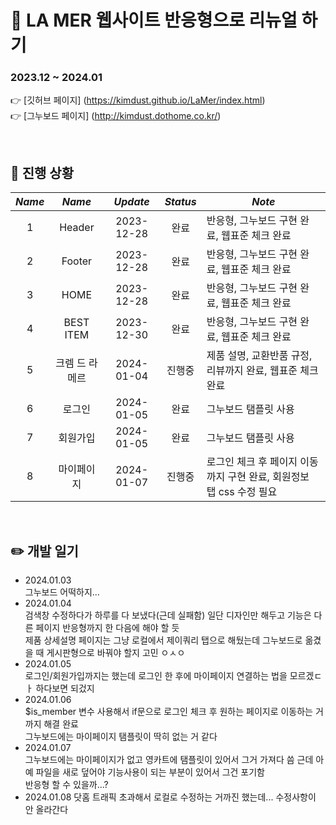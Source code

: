 :dizzy: LA MER 웹사이트 반응형으로 리뉴얼 하기    
=============

### 2023.12 ~ 2024.01     
:point_right: [깃허브 페이지] (https://kimdust.github.io/LaMer/index.html)  
:point_right: [그누보드 페이지] (http://kimdust.dothome.co.kr/)

<br/>

## :date: 진행 상황

|    _**Name**_ |     _**Name**_     	| _**Update**_| _**Status**_| _**Note**_                                                               	|
|:-------------:|:---------------:   	|:----------:	|:----------:	|-------------------------------------------------------------------------- |
|      1        |      Header       	| 2023-12-28 	|    완료    	| 반응형, 그누보드 구현 완료, 웹표준 체크 완료                               	|
|      2        |      Footer       	| 2023-12-28 	|    완료    	| 반응형, 그누보드 구현 완료, 웹표준 체크 완료                               	|
|      3        |       HOME      	  | 2023-12-28 	|    완료    	| 반응형, 그누보드 구현 완료, 웹표준 체크 완료                               	|
|      4        |    BEST ITEM    	  | 2023-12-30 	|    완료    	| 반응형, 그누보드 구현 완료, 웹표준 체크 완료                                	|
|      5        | 크렘 드 라 메르 	      | 2024-01-04 	|   진행중     	| 제품 설명, 교환반품 규정, 리뷰까지 완료, 웹표준 체크 완료                 |
|      6        |      로그인       	  | 2024-01-05	|    완료     	| 그누보드 탬플릿 사용                                                     	|
|      7        |     회원가입        	| 2024-01-05  |    완료     	| 그누보드 탬플릿 사용                                                     	|
|      8        |     마이페이지        	| 2024-01-07  |    진행중    	| 로그인 체크 후 페이지 이동까지 구현 완료, 회원정보 탭 css 수정 필요       	|

<br/>

## :pencil2: 개발 일기
- 2024.01.03    
  그누보드 어떡하지...
- 2024.01.04    
  검색창 수정하다가 하루를 다 보냈다(근데 실패함) 일단 디자인만 해두고 기능은 다른 페이지 반응형까지 한 다음에 해야 할 듯   
  제품 상세설명 페이지는 그냥 로컬에서 제이쿼리 탭으로 해뒀는데 그누보드로 옮겼을 때 게시판형으로 바꿔야 할지 고민 ㅇㅅㅇ    
- 2024.01.05    
  로그인/회원가입까지는 했는데 로그인 한 후에 마이페이지 연결하는 법을 모르겠ㄷㅏ 하다보면 되겄지 
- 2024.01.06   
  $is_member 변수 사용해서 if문으로 로그인 체크 후 원하는 페이지로 이동하는 거까지 해결 완료   
  그누보드에는 마이페이지 탬플릿이 딱히 없는 거 같다     
- 2024.01.07     
  그누보드에는 마이페이지가 없고 영카트에 탬플릿이 있어서 그거 가져다 씀 근데 아예 파일을 새로 덮어야 기능사용이 되는 부분이 있어서 그건 포기함     
  반응형 할 수 있을까...?
- 2024.01.08
  닷홈 트래픽 초과해서 로컬로 수정하는 거까진 했는데... 수정사항이 안 올라간다
